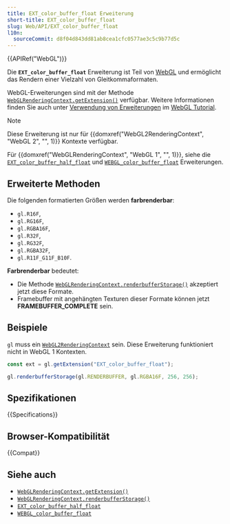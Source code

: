 ```yaml
---
title: EXT_color_buffer_float Erweiterung
short-title: EXT_color_buffer_float
slug: Web/API/EXT_color_buffer_float
l10n:
  sourceCommit: d8f04d843dd81ab8cea1cfc0577ae3c5c9b77d5c
---
```


{{APIRef("WebGL")}}

Die **`EXT_color_buffer_float`** Erweiterung ist Teil von [WebGL](/de/docs/Web/API/WebGL_API) und ermöglicht das Rendern einer Vielzahl von Gleitkommaformaten.

WebGL-Erweiterungen sind mit der Methode [`WebGLRenderingContext.getExtension()`](/de/docs/Web/API/WebGLRenderingContext/getExtension) verfügbar. Weitere Informationen finden Sie auch unter [Verwendung von Erweiterungen](/de/docs/Web/API/WebGL_API/Using_Extensions) im [WebGL Tutorial](/de/docs/Web/API/WebGL_API/Tutorial).

> [!NOTE]
> Diese Erweiterung ist nur für {{domxref("WebGL2RenderingContext", "WebGL 2", "", 1)}} Kontexte verfügbar.
>
> Für {{domxref("WebGLRenderingContext", "WebGL 1", "", 1)}}, siehe die [`EXT_color_buffer_half_float`](/de/docs/Web/API/EXT_color_buffer_half_float) und [`WEBGL_color_buffer_float`](/de/docs/Web/API/WEBGL_color_buffer_float) Erweiterungen.

## Erweiterte Methoden

Die folgenden formatierten Größen werden **farbrenderbar**:

- `gl.R16F`,
- `gl.RG16F`,
- `gl.RGBA16F`,
- `gl.R32F`,
- `gl.RG32F`,
- `gl.RGBA32F`,
- `gl.R11F_G11F_B10F`.

**Farbrenderbar** bedeutet:

- Die Methode [`WebGLRenderingContext.renderbufferStorage()`](/de/docs/Web/API/WebGLRenderingContext/renderbufferStorage) akzeptiert jetzt diese Formate.
- Framebuffer mit angehängten Texturen dieser Formate können jetzt **FRAMEBUFFER_COMPLETE** sein.

## Beispiele

`gl` muss ein [`WebGL2RenderingContext`](/de/docs/Web/API/WebGL2RenderingContext) sein. Diese Erweiterung funktioniert nicht in WebGL 1 Kontexten.

```js
const ext = gl.getExtension("EXT_color_buffer_float");

gl.renderbufferStorage(gl.RENDERBUFFER, gl.RGBA16F, 256, 256);
```

## Spezifikationen

{{Specifications}}

## Browser-Kompatibilität

{{Compat}}

## Siehe auch

- [`WebGLRenderingContext.getExtension()`](/de/docs/Web/API/WebGLRenderingContext/getExtension)
- [`WebGLRenderingContext.renderbufferStorage()`](/de/docs/Web/API/WebGLRenderingContext/renderbufferStorage)
- [`EXT_color_buffer_half_float`](/de/docs/Web/API/EXT_color_buffer_half_float)
- [`WEBGL_color_buffer_float`](/de/docs/Web/API/WEBGL_color_buffer_float)
